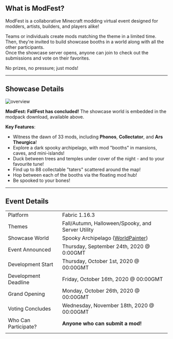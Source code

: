 ## What is ModFest?

ModFest is a collaborative Minecraft modding virtual event designed for modders, artists, builders, and players alike!

Teams or individuals create mods matching the theme in a limited time.<br/>
Then, they're invited to build showcase booths in a world along with all the other participants.<br/>
Once the showcase server opens, anyone can join to check out the submissions and vote on their favorites.

No prizes, no pressure; just mods!

---

## Showcase Details

![overview](https://cdn.modrinth.com/data/GBW6Vx4k/images/8927b5aab71ecc533e5d0e09caa813cc2593e369.png)

**ModFest: FallFest has concluded!** The showcase world is embedded in the modpack download, available above.

**Key Features**:
- Witness the dawn of 33 mods, including **Phonos**, **Collectator**, and **Ars Theurgica**!
- Explore a dark spooky archipelago, with mod "booths" in mansions, caves, and mini-islands!
- Duck between trees and temples under cover of the night - and to your favourite tune!
- Find up to 88 collectable "taters" scattered around the map!
- Hop between each of the booths via the floating mod hub!
- Be spooked to your bones!

---

## Event Details

|                      |                                                                    |
|----------------------|--------------------------------------------------------------------|
| Platform             | Fabric 1.16.3                                                      |
| Themes               | Fall/Autumn, Halloween/Spooky, and Server Utility                  |
| Showcase World       | Spooky Archipelago ([WorldPainter](https://www.worldpainter.net/)) |
| Event Announced      | Thursday, September 24th, 2020 @ 0:00GMT                           |
| Development Start    | Thursday, October 1st, 2020 @ 00:00GMT                             |
| Development Deadline | Friday, October 16th, 2020 @ 00:00GMT                              |
| Grand Opening        | Monday, October 26th, 2020 @ 00:00GMT                              |
| Voting Concludes     | Wednesday, November 18th, 2020 @ 00:00GMT                          |
| Who Can Participate? | **Anyone who can submit a mod!**                                   |
|                      |                                                                    |

<!-- **Participant registration is open! Join the [discord](https://discord.gg/gn543Ee) and click the button if you'd like to make and submit a mod! -->

<!-- For information on how participating works, requirements for submissions and builds, and an FAQ, check out the [Participant Guide](https://hackmd.io/T-diveUWQrC4MFwq_XvUUQ) -->
